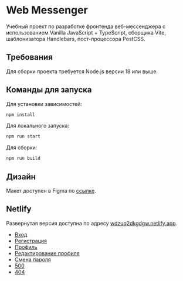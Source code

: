 # Web Messenger

Учебный проект по разработке фронтенда веб-мессенджера с использованием Vanilla JavaScript + TypeScript, сборщика Vite, шаблонизатора Handlebars, пост-процессора PostCSS.

## Требования

Для сборки проекта требуется Node.js версии 18 или выше.

## Команды для запуска

Для установки зависимостей:

```bash
npm install
```

Для локального запуска:

```bash
npm run start
```

Для сборки:

```bash
npm run build
```

## Дизайн

Макет доступен в Figma по [ссылке](https://www.figma.com/design/MyYlEKqFJV54nymp63uTo6/middle.messenger.praktikum.yandex?node-id=0-1&t=IOiOvn7lS07ZHKpN-1).

## Netlify

Развернутая версия доступна по адресу [wdzuq2dkgdgw.netlify.app](https://wdzuq2dkgdgw.netlify.app).

- [Вход](https://wdzuq2dkgdgw.netlify.app/login)
- [Регистрация](https://wdzuq2dkgdgw.netlify.app/signup)
- [Профиль](https://wdzuq2dkgdgw.netlify.app/profile)
- [Редактирование профиля](https://wdzuq2dkgdgw.netlify.app/profile/edit)
- [Смена пароля](https://wdzuq2dkgdgw.netlify.app/profile/change-password)
- [500](https://wdzuq2dkgdgw.netlify.app/500)
- [404](https://wdzuq2dkgdgw.netlify.app/404)
